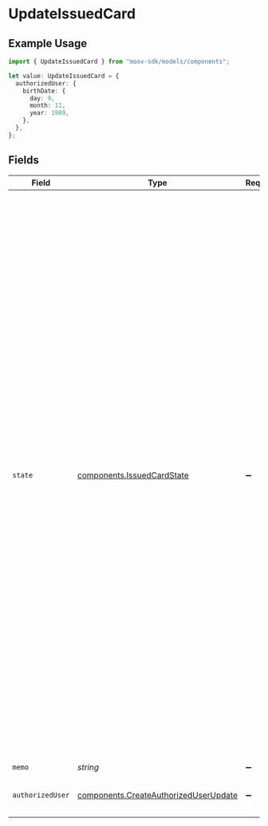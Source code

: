 # UpdateIssuedCard

## Example Usage

```typescript
import { UpdateIssuedCard } from "moov-sdk/models/components";

let value: UpdateIssuedCard = {
  authorizedUser: {
    birthDate: {
      day: 9,
      month: 11,
      year: 1989,
    },
  },
};
```

## Fields

| Field                                                                                                                                                                                                                                                                                                                                                                                                                                                                                                                                                                                                                                                                     | Type                                                                                                                                                                                                                                                                                                                                                                                                                                                                                                                                                                                                                                                                      | Required                                                                                                                                                                                                                                                                                                                                                                                                                                                                                                                                                                                                                                                                  | Description                                                                                                                                                                                                                                                                                                                                                                                                                                                                                                                                                                                                                                                               |
| ------------------------------------------------------------------------------------------------------------------------------------------------------------------------------------------------------------------------------------------------------------------------------------------------------------------------------------------------------------------------------------------------------------------------------------------------------------------------------------------------------------------------------------------------------------------------------------------------------------------------------------------------------------------------- | ------------------------------------------------------------------------------------------------------------------------------------------------------------------------------------------------------------------------------------------------------------------------------------------------------------------------------------------------------------------------------------------------------------------------------------------------------------------------------------------------------------------------------------------------------------------------------------------------------------------------------------------------------------------------- | ------------------------------------------------------------------------------------------------------------------------------------------------------------------------------------------------------------------------------------------------------------------------------------------------------------------------------------------------------------------------------------------------------------------------------------------------------------------------------------------------------------------------------------------------------------------------------------------------------------------------------------------------------------------------- | ------------------------------------------------------------------------------------------------------------------------------------------------------------------------------------------------------------------------------------------------------------------------------------------------------------------------------------------------------------------------------------------------------------------------------------------------------------------------------------------------------------------------------------------------------------------------------------------------------------------------------------------------------------------------- |
| `state`                                                                                                                                                                                                                                                                                                                                                                                                                                                                                                                                                                                                                                                                   | [components.IssuedCardState](../../models/components/issuedcardstate.md)                                                                                                                                                                                                                                                                                                                                                                                                                                                                                                                                                                                                  | :heavy_minus_sign:                                                                                                                                                                                                                                                                                                                                                                                                                                                                                                                                                                                                                                                        | The `state` represents the operational status of an issued card. A card can only approve incoming authorizations if it is in an active state.<br/><br/>- `active`: The card is operational and approves authorizations. Generally becomes active shortly after card creation.<br/>- `inactive`: The card cannot approve authorizations. This is currently a temporary state assigned post-creation during the activation process.<br/>- `closed`: The card is permanently deactivated and cannot approve authorizations. A card can be closed by request or when it expires.<br/>- `pending-verification`: Awaiting additional authorized user verification before the card can be activated. |
| `memo`                                                                                                                                                                                                                                                                                                                                                                                                                                                                                                                                                                                                                                                                    | *string*                                                                                                                                                                                                                                                                                                                                                                                                                                                                                                                                                                                                                                                                  | :heavy_minus_sign:                                                                                                                                                                                                                                                                                                                                                                                                                                                                                                                                                                                                                                                        | N/A                                                                                                                                                                                                                                                                                                                                                                                                                                                                                                                                                                                                                                                                       |
| `authorizedUser`                                                                                                                                                                                                                                                                                                                                                                                                                                                                                                                                                                                                                                                          | [components.CreateAuthorizedUserUpdate](../../models/components/createauthorizeduserupdate.md)                                                                                                                                                                                                                                                                                                                                                                                                                                                                                                                                                                            | :heavy_minus_sign:                                                                                                                                                                                                                                                                                                                                                                                                                                                                                                                                                                                                                                                        | Fields for identifying an authorized individual.                                                                                                                                                                                                                                                                                                                                                                                                                                                                                                                                                                                                                          |